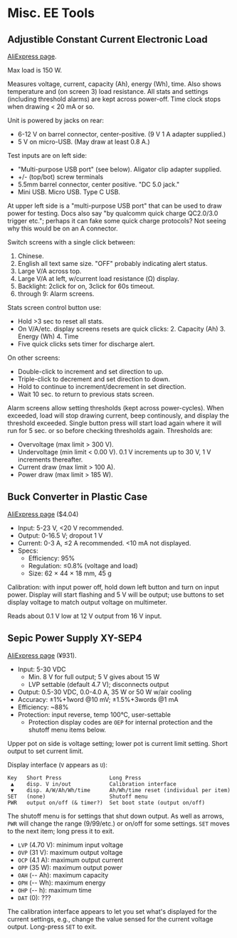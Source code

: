 Misc. EE Tools
==============

Adjustible Constant Current Electronic Load
-------------------------------------------

[AliExpress page][ali-ccload].

Max load is 150 W.

Measures voltage, current, capacity (Ah), energy (Wh), time. Also
shows temperature and (on screen 3) load resistance. All stats and
settings (including threshold alarms) are kept across power-off. Time
clock stops when drawing < 20 mA or so.

Unit is powered by jacks on rear:
- 6-12 V on barrel connector, center-positive. (9 V 1 A adapter supplied.)
- 5 V on micro-USB. (May draw at least 0.8 A.)

Test inputs are on left side:
- "Multi-purpose USB port" (see below). Aligator clip adapter supplied.
- +/- (top/bot) screw terminals
- 5.5mm barrel connector, center positive. "DC 5.0 jack."
- Mini USB. Micro USB. Type C USB.

At upper left side is a "multi-purpose USB port" that can be used to
draw power for testing. Docs also say "by qualcomm quick charge
QC2.0/3.0 trigger etc."; perhaps it can fake some quick charge
protocols? Not seeing why this would be on an A connector.

Switch screens with a single click between:
1. Chinese.
2. English all text same size. "OFF" probably indicating alert status.
3. Large V/A across top.
4. Large V/A at left, w/current load resistance (Ω) display.
5. Backlight: 2click for on, 3click for 60s timeout.
6. through 9: Alarm screens.

Stats screen control button use:
- Hold >3 sec to reset all stats.
- On V/A/etc. display screens resets are quick clicks:
  2. Capacity (Ah)
  3. Energy (Wh)
  4. Time
- Five quick clicks sets timer for discharge alert.

On other screens:
- Double-click to increment and set direction to up.
- Triple-click to decrement and set direction to down.
- Hold to continue to increment/decrement in set direction.
- Wait 10 sec. to return to previous stats screen.

Alarm screens allow setting thresholds (kept across power-cycles).
When exceeded, load will stop drawing current, beep continously, and
display the threshold exceeded. Single button press will start load
again where it will run for 5 sec. or so before checking thresholds
again. Thresholds are:
- Overvoltage (max limit > 300 V).
- Undervoltage (min limit < 0.00 V). 0.1 V increments up to 30 V, 1 V
  increments thereafter.
- Current draw (max limit > 100 A).
- Power draw (max limit > 185 W).


Buck Converter in Plastic Case
------------------------------

[AliExpress page][bcpc] ($4.04)

- Input: 5-23 V, <20 V recommended.
- Output: 0-16.5 V; dropout 1 V
- Current: 0-3 A, ≤2 A recommended. <10 mA not displayed.
- Specs:
  - Efficiency: 95%
  - Regulation: ≤0.8% (voltage and load)
  - Size: 62 × 44 × 18 mm, 45 g

Calibration: with input power off, hold down left button and turn on input
power. Display will start flashing and 5 V will be output; use buttons to
set display voltage to match output voltage on multimeter.

Reads about 0.1 V low at 12 V output from 16 V input.


Sepic Power Supply XY-SEP4
--------------------------

[AliExpress page][XY-SEP4] (¥931).

- Input: 5-30 VDC
  - Min. 8 V for full output; 5 V gives about 15 W
  - LVP settable (default 4.7 V); disconnects output
- Output: 0.5-30 VDC, 0.0-4.0 A, 35 W or 50 W w/air cooling
- Accuracy: ±1%+1word @10 mV; ±1.5%+3words @1 mA
- Efficiency: ~88%
- Protection: input reverse, temp 100°C, user-settable
  - Protection display codes are `OEP` for internal protection and the
    shutoff menu items below.

Upper pot on side is voltage setting; lower pot is current limit setting.
Short output to set current limit.

Display interface (`V` appears as `U`):

    Key   Short Press               Long Press
     ▲    disp. V in/out            Calibration interface
     ▼    disp. A/W/Ah/Wh/time      Ah/Wh/time reset (individual per item)
    SET   (none)                    Shutoff menu
    PWR   output on/off (& timer?)  Set boot state (output on/off)

The shutoff menu is for settings that shut down output. As well as arrows,
`PWR` will change the range (9/99/etc.) or on/off for some settings. `SET`
moves to the next item; long press it to exit.
- `LVP` (4.70 V): minimum input voltage
- `OVP` (31 V): maximum output voltage
- `OCP` (4.1 A): maximum output current
- `OPP` (35 W): maximum output power
- `OAH` (-- Ah): maximum capacity
- `OPH` (-- Wh): maximum energy
- `OHP` (-- h): maximum time
- `DAT` (0): ???

The calibration interface appears to let you set what's displayed for the
current settings, e.g., change the value sensed for the current voltage
output. Long-press `SET` to exit.



<!-------------------------------------------------------------------->
[XY-SEP4]: https://www.aliexpress.com/item/1005001316643778.html
[ali-ccload]: https://www.aliexpress.com/item/32821877897.html
[bcpc]: https://www.aliexpress.com/item/32802079884.html
